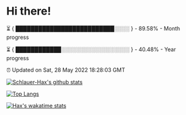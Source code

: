 # Hi there!

⏳ { ██████████████████████████░░░░ } - 89.58% - Month progress

⏳ { ████████████░░░░░░░░░░░░░░░░░░ } - 40.48% - Year progress

⏰ Updated on Sat, 28 May 2022 18:28:03 GMT


[![Schlauer-Hax's github stats](https://github-readme-stats.vercel.app/api?username=Schlauer-Hax&show_icons=true&theme=dark&count_private=true)](https://github.com/Schlauer-Hax)


[![Top Langs](https://github-readme-stats.vercel.app/api/top-langs/?username=Schlauer-Hax&layout=compact&theme=dark)](https://github.com/Schlauer-Hax?tab=repositories)


[![Hax's wakatime stats](https://github-readme-stats.vercel.app/api/wakatime?username=Hax&theme=dark)](https://wakatime.com/@Hax)


